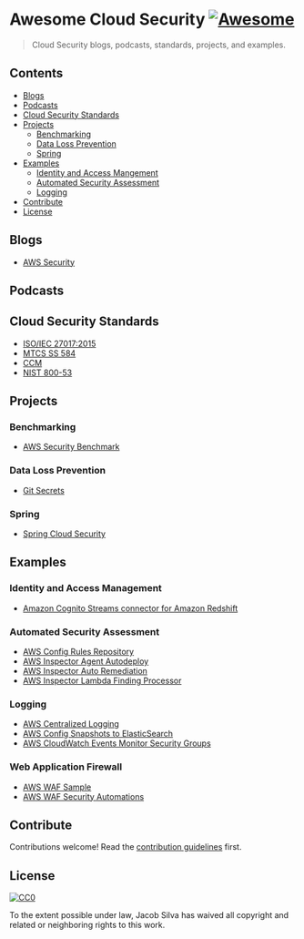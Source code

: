 # Awesome Cloud Security [![Awesome](https://cdn.rawgit.com/sindresorhus/awesome/d7305f38d29fed78fa85652e3a63e154dd8e8829/media/badge.svg)](https://github.com/sindresorhus/awesome)

> Cloud Security blogs, podcasts, standards, projects, and examples.


## Contents

* [Blogs](#blogs)
* [Podcasts](#podcasts)
* [Cloud Security Standards](#cloud-security-standards)
* [Projects](#projects)
  * [Benchmarking](#benchmarking)
  * [Data Loss Prevention](#data-loss-prevention)
  * [Spring](#spring)
* [Examples](#examples)
  * [Identity and Access Mangement](#identity-and-access-management)
  * [Automated Security Assessment](#automated-security-assessment)
  * [Logging](#logging)
* [Contribute](#contribute)
* [License](#license)

## Blogs

* [AWS Security](https://aws.amazon.com/blogs/security/)

## Podcasts

## Cloud Security Standards

* [ISO/IEC 27017:2015](https://www.iso.org/standard/43757.html)
* [MTCS SS 584](https://www.imda.gov.sg/industry-development/infrastructure/ict-standards-and-frameworks/mtcs-certification-scheme/multi-tier-cloud-security-certified-cloud-services)
* [CCM](https://cloudsecurityalliance.org/group/cloud-controls-matrix)
* [NIST 800-53](https://nvd.nist.gov/800-53)
## Projects

### Benchmarking

* [AWS Security Benchmark](https://github.com/awslabs/aws-security-benchmark)

### Data Loss Prevention

* [Git Secrets](https://github.com/awslabs/git-secrets)

### Spring

* [Spring Cloud Security](https://github.com/dschadow/CloudSecurity)

## Examples

### Identity and Access Management

* [Amazon Cognito Streams connector for Amazon Redshift](https://github.com/awslabs/amazon-cognito-streams-sample)


### Automated Security Assessment

* [AWS Config Rules Repository](https://github.com/awslabs/aws-config-rules)
* [AWS Inspector Agent Autodeploy](https://github.com/awslabs/amazon-inspector-agent-autodeploy)
* [AWS Inspector Auto Remediation](https://github.com/awslabs/amazon-inspector-auto-remediate)
* [AWS Inspector Lambda Finding Processor](https://github.com/awslabs/amazon-inspector-finding-forwarder)

### Logging

* [AWS Centralized Logging](https://github.com/awslabs/aws-centralized-logging)
* [AWS Config Snapshots to ElasticSearch](https://github.com/awslabs/aws-config-to-elasticsearch)
* [AWS CloudWatch Events Monitor Security Groups](https://github.com/awslabs/cwe-monitor-secgrp)


### Web Application Firewall

* [AWS WAF Sample](https://github.com/awslabs/aws-waf-sample)
* [AWS WAF Security Automations](https://github.com/awslabs/aws-waf-security-automations)


## Contribute

Contributions welcome! Read the [contribution guidelines](contributing.md) first.


## License

[![CC0](http://mirrors.creativecommons.org/presskit/buttons/88x31/svg/cc-zero.svg)](http://creativecommons.org/publicdomain/zero/1.0)

To the extent possible under law, Jacob Silva has waived all copyright and
related or neighboring rights to this work.
